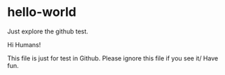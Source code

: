 # hello-world
Just explore the github test.

Hi Humans!

This file is just for test in Github.
Please ignore this file if you see it/
Have fun.
